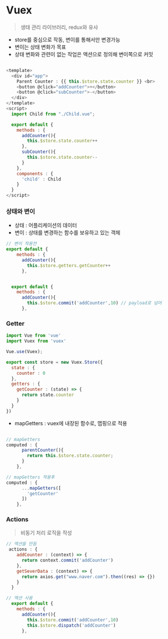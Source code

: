 # Vuex

> 생태 관리 라이브러리, redux와 유사

- store를 중심으로 작동, 변이를 통해서만 변경가능
- 변이는 상태 변화가 목표
- 상태 변화와 관련이 없는 작업은 액션으로 정의해 변이쪽으로 커밋

```javascript

<template>
  <div id="app">
    Parent Counter : {{ this.$store.state.counter }} <br>
    <button @click="addCounter">+</button>
    <button @click="subCounter">-</button>
  </div>
</template>
<script>
  import Child from "./Child.vue";

  export default {
    methods : {
      addCounter(){
        this.$store.state.counter++
      },
      subCounter(){
        this.$store.state.counter--
      }
    },
    components : {
      'child' : Child
    }
  }
</script>


```

### 상태와 변이

- 상태 : 어플리케이션의 데이터
- 변이 : 상태를 변경하는 함수를 보유하고 있는 객체

```javascript
// 변이 적용전
export default {
    methods : {
      addCounter(){
        this.$store.getters.getCounter++
      },

```

```javascript

  export default {
    methods : {
      addCounter(){
        this.$store.commit('addCounter',10) // payload로 넘어
      },
```
### Getter

```javascript
import Vue from 'vue'
import Vuex from 'vuex'

Vue.use(Vuex);

export const store = new Vuex.Store({
  state : {
    counter : 0
  },
  getters : {
    getCounter : (state) => {
      return state.counter
    }
  }
})

```

- mapGetters : vuex에 내장된 함수로, 맵핑으로 적용

```javascript

// mapGetters
computed : {
      parentCounter(){
        return this.$store.state.counter;
      }
    },

```

```javascript
// mapGetters 적용후
computed : {
      ...mapGetters([
        'getCounter'
      ])
    },
```

### Actions

> 비동기 처리 로직을 작성

```javascript
// 액션을 만듬
 actions : {
    addCounter : (context) => {
      return context.commit('addCounter')
    },
    getSeverData : (context) => {
      return axios.get("www.naver.com").then((res) => {})
    }
  }
```

```javascript
// 액션 사용
  export default {
    methods : {
      addCounter(){
        this.$store.commit('addCounter',10)
        this.$store.dispatch('addCounter')
      },
```
